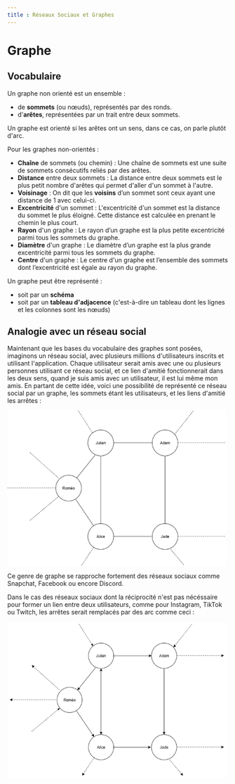 ```yaml
---
title : Réseaux Sociaux et Graphes
---
```


# Graphe

## Vocabulaire

Un graphe non orienté est un ensemble : 

- de **sommets** (ou nœuds), représentés par des ronds. 
- d'**arêtes**, représentées par un trait entre deux sommets.

Un graphe est orienté si les arêtes ont un sens, dans ce cas, on parle plutôt d'arc.  

Pour les graphes non-orientés :

- **Chaîne** de sommets (ou chemin) : Une chaîne de sommets est une suite de sommets consécutifs reliés par des arêtes.
- **Distance** entre deux sommets : La distance entre deux sommets est le plus petit nombre d'arêtes qui permet d'aller d'un sommet à l'autre.
- **Voisinage** : On dit que les **voisins** d’un sommet sont ceux ayant une distance de 1 avec celui-ci.
- **Excentricité** d'un sommet : L'excentricité d'un sommet est la distance du sommet le plus éloigné. Cette distance est calculée en prenant le chemin le plus court. 
- **Rayon** d'un graphe : Le rayon d’un graphe est la plus petite excentricité parmi tous les sommets du graphe.
- **Diamètre** d'un graphe : Le diamètre d’un graphe est la plus grande excentricité parmi tous les sommets du graphe. 
- **Centre** d'un graphe : Le centre d'un graphe est l’ensemble des sommets dont l’excentricité est égale au rayon du graphe.  

Un graphe peut être représenté :
- soit par un **schéma**
- soit par un **tableau d'adjacence** (c'est-à-dire un tableau dont les lignes et les colonnes sont les nœuds)

## Analogie avec un réseau social

Maintenant que les bases du vocabulaire des graphes sont posées, imaginons un réseau social, avec plusieurs millions d'utilisateurs inscrits et utilisant l'application. Chaque utilisateur serait amis avec une ou plusieurs personnes utilisant ce réseau social, et ce lien d'amitié fonctionnerait dans les deux sens, quand je suis amis avec un utilisateur, il est lui même mon amis. 
En partant de cette idée, voici une possibilité de représenté ce réseau social par un graphe, les sommets étant les utilisateurs, et les liens d'amitié les arrêtes : 

<div style="display: flex; flex-direction:column;  text-align: center; ">
  <img src="../../images/Reseausocial_graphe.png" alt="Python" width="500" />
</div>

Ce genre de graphe se rapproche fortement des réseaux sociaux comme Snapchat, Facebook ou encore Discord. 

Dans le cas des réseaux sociaux dont la réciprocité n'est pas nécéssaire pour former un lien entre deux utilisateurs, comme pour Instagram, TikTok ou Twitch, les arrêtes serait remplacés par des arc comme ceci :

<div style="display: flex; flex-direction:column;  text-align: center; ">
  <img src="../../images/ReseauSocial_grapheOri.png" alt="Python" width="500" />
</div>